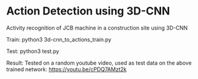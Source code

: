 # Action Detection using 3D-CNN
Activity recognition of JCB machine in a construction site using 3D-CNN

Train:
python3 3d-cnn_to_actions_train.py

Test:
python3 test.py

Result:
Tested on a random youtube video, used as test data on the above trained network: https://youtu.be/cPDQ7AMzt2k
